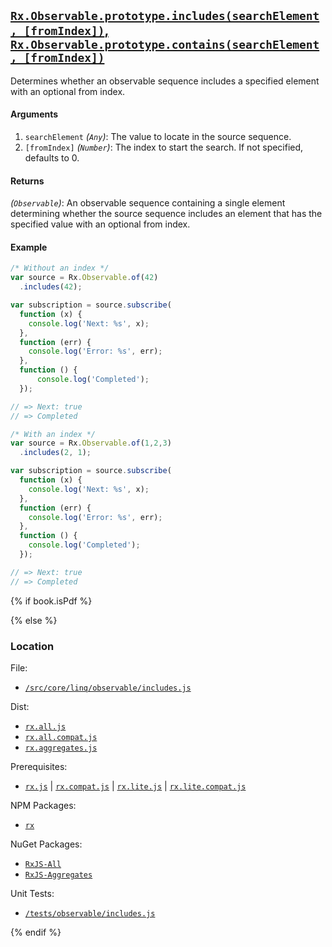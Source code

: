 ## [`Rx.Observable.prototype.includes(searchElement, [fromIndex])`, `Rx.Observable.prototype.contains(searchElement, [fromIndex])`](https://github.com/Reactive-Extensions/RxJS/blob/master/src/core/linq/observable/includes.js)

Determines whether an observable sequence includes a specified element with an optional from index.

#### Arguments
1. `searchElement` *(`Any`)*: The value to locate in the source sequence.
2. `[fromIndex]` *(`Number`)*: The index to start the search.  If not specified, defaults to 0.

#### Returns
*(`Observable`)*: An observable sequence containing a single element determining whether the source sequence includes an element that has the specified value with an optional from index.

#### Example
```js
/* Without an index */
var source = Rx.Observable.of(42)
  .includes(42);

var subscription = source.subscribe(
  function (x) {
    console.log('Next: %s', x);
  },
  function (err) {
    console.log('Error: %s', err);
  },
  function () {
      console.log('Completed');
  });

// => Next: true
// => Completed

/* With an index */
var source = Rx.Observable.of(1,2,3)
  .includes(2, 1);

var subscription = source.subscribe(
  function (x) {
    console.log('Next: %s', x);
  },
  function (err) {
    console.log('Error: %s', err);
  },
  function () {
    console.log('Completed');
  });

// => Next: true
// => Completed
```

{% if book.isPdf %}



{% else %}

### Location

File:
- [`/src/core/linq/observable/includes.js`](https://github.com/Reactive-Extensions/RxJS/blob/master/src/core/linq/observable/includes.js)

Dist:
- [`rx.all.js`](https://github.com/Reactive-Extensions/RxJS/blob/master/dist/rx.all.js)
- [`rx.all.compat.js`](https://github.com/Reactive-Extensions/RxJS/blob/master/dist/rx.all.js)
- [`rx.aggregates.js`](https://github.com/Reactive-Extensions/RxJS/blob/master/dist/rx.aggregates.js)

Prerequisites:
- [`rx.js`](https://github.com/Reactive-Extensions/RxJS/blob/master/dist/rx.js) | [`rx.compat.js`](https://github.com/Reactive-Extensions/RxJS/blob/master/dist/rx.compat.js) | [`rx.lite.js`](https://github.com/Reactive-Extensions/RxJS/blob/master/dist/rx.lite.js) | [`rx.lite.compat.js`](https://github.com/Reactive-Extensions/RxJS/blob/master/dist/rx.lite.compat.js)

NPM Packages:
- [`rx`](https://www.npmjs.org/package/rx)

NuGet Packages:
- [`RxJS-All`](http://www.nuget.org/packages/RxJS-All/)
- [`RxJS-Aggregates`](http://www.nuget.org/packages/RxJS-Aggregates/)

Unit Tests:
- [`/tests/observable/includes.js`](https://github.com/Reactive-Extensions/RxJS/blob/master/tests/observable/includes.js)

{% endif %}
